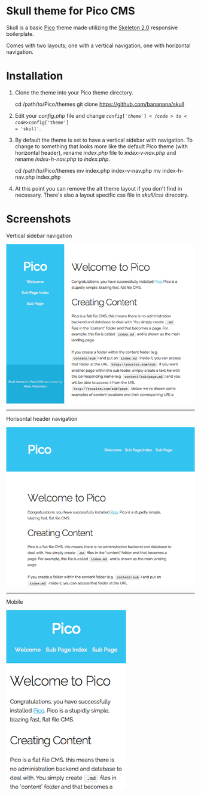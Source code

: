 # Skull theme for Pico CMS

Skull is a basic [Pico](http://picocms.org) theme made utilizing the [Skeleton 2.0](http://getskeleton.com) responsive boilerplate. 

Comes with two layouts; one with a vertical navigation, one with horizontal navigation.

# Installation

1. Clone the theme into your Pico theme directory.

    cd /path/to/Pico/themes
    git clone https://github.com/bananana/skull

2. Edit your *config.php* file and change <code>$config['theme']</code> to <code>$config['theme'] = 'skull'</code>.

3. By default the theme is set to have a vertical sidebar with navigation. To change to something that looks more like the default Pico theme (with horizontal header), rename *index.php* file to *index-v-nav.php* and rename *index-h-nav.php* to *index.php*.

    cd /path/to/Pico/themes
    mv index.php index-v-nav.php
    mv index-h-nav.php index.php

4. At this point you can remove the alt theme layout if you don't find in necessary. There's also a layout specific css file in *skull/css* direcotry.  

# Screenshots

Vertical sidebar navigation

![Screenshot 1](images/screenshot-1.png "Screenshot 1")

- - -

Horisontal header navigation
 
![Screenshot 2](images/screenshot-2.png "Screenshot 2")

- - -

Mobile

![Screenshot 0](images/screenshot-0.png "Screenshot 0") 
